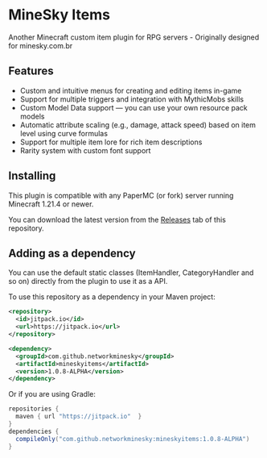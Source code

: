# MineSky Items
Another Minecraft custom item plugin for RPG servers - Originally designed for minesky.com.br

## Features
- Custom and intuitive menus for creating and editing items in-game
- Support for multiple triggers and integration with MythicMobs skills
- Custom Model Data support — you can use your own resource pack models
- Automatic attribute scaling (e.g., damage, attack speed) based on item level using curve formulas
- Support for multiple item lore for rich item descriptions
- Rarity system with custom font support

## Installing
This plugin is compatible with any PaperMC (or fork) server running Minecraft 1.21.4 or newer.

You can download the latest version from the [Releases](https://github.com/networkminesky/mineskyitems/releases) tab of this repository.

## Adding as a dependency
You can use the default static classes (ItemHandler, CategoryHandler and so on) directly from the plugin to use it as a API.

To use this repository as a dependency in your Maven project:
```xml
<repository>
  <id>jitpack.io</id>
  <url>https://jitpack.io</url>
</repository>

<dependency>
  <groupId>com.github.networkminesky</groupId>
  <artifactId>mineskyitems</artifactId>
  <version>1.0.8-ALPHA</version>
</dependency>
```

Or if you are using Gradle:
```.gradle
repositories {
  maven { url "https://jitpack.io"  }
}
dependencies {
  compileOnly("com.github.networkminesky:mineskyitems:1.0.8-ALPHA")
}
```


